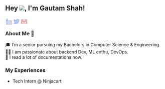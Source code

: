 ## Hey <img src="https://github.com/TheDudeThatCode/TheDudeThatCode/blob/master/Assets/Hi.gif" width="29px">, I'm Gautam Shah!

<a href="https://www.linkedin.com/in/gautamshahs/">
  <img align="left" width="24px" style="margin: 0 4" src="./svg/lndkn.svg"  />
</a>

<a href="https://twitter.com/ShahsGautam">
  <img align="left" width="24px" style="margin: 0 4" src="./svg/twt.svg"/>
</a>

<a href="mailto:shahsgautam@gmail.com">
  <img align="left" width="24px" style="margin: 0 4"src="./svg/mail.svg" />
</a>

<br />


### About Me 🚀
🎓 I’m a senior pursuing my Bachelors in Computer Science & Engineering. </br>
👨‍💻 I am passionate about backend Dev, ML enthu, DevOps. </br>
📜 I read a lot of documentations now. </br>

### My Experiences
- Tech Intern @ Ninjacart

